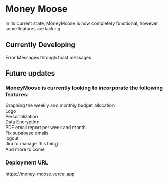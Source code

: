 <h1>Money Moose</h1>
 
In its current state, MoneyMoose is now completely functional, however some features are lacking<br>

<h2>Currently Developing</h2>
Error Messages through toast messages

<h2>Future updates</h2>

<h3> MoneyMoose is currently looking to incorporate the following features:</h3>
Graphing the weekly and monthly budget allocation<br>
Logo<br>
Personalization<br>
Data Encryption <br>
PDF email report per week and month<br>
Fix supabase emails<br>
logout<br>
Jira to manage this thing<br>
And more to come<br>

<h3>Deployment URL</h3>
https://money-moose.vercel.app
